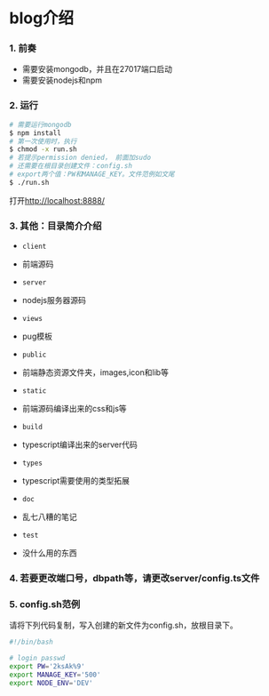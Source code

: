 # blog介绍

### 1. 前奏
* 需要安装mongodb，并且在27017端口启动
* 需要安装nodejs和npm

### 2. 运行
```bash
# 需要运行mongodb
$ npm install
# 第一次使用时，执行
$ chmod -x run.sh
# 若提示permission denied， 前面加sudo
# 还需要在根目录创建文件：config.sh
# export两个值：PW和MANAGE_KEY。文件范例如文尾
$ ./run.sh
```
打开[http://localhost:8888/](http://localhost:8888/)

### 3. 其他：目录简介介绍
* `client`
* 前端源码

* `server`
* nodejs服务器源码

* `views`
* pug模板

* `public`
* 前端静态资源文件夹，images,icon和lib等

* `static`
* 前端源码编译出来的css和js等

* `build`
* typescript编译出来的server代码

* `types`
* typescript需要使用的类型拓展

* `doc`
* 乱七八糟的笔记

* `test`
* 没什么用的东西

### 4. 若要更改端口号，dbpath等，请更改server/config.ts文件


### 5. config.sh范例
请将下列代码复制，写入创建的新文件为config.sh，放根目录下。
```bash
#!/bin/bash

# login passwd
export PW='2ksAk%9'
export MANAGE_KEY='500'
export NODE_ENV='DEV'
```